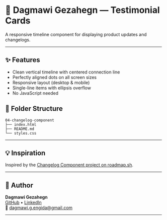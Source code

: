 # 📝 Dagmawi Gezahegn — Testimonial Cards

A responsive timeline component for displaying product updates and changelogs.

---

## ✨ Features
- Clean vertical timeline with centered connection line
- Perfectly aligned dots on all screen sizes
- Responsive layout (desktop & mobile)
- Single-line items with ellipsis overflow
- No JavaScript needed



## 📁 Folder Structure
```
04-changelog-component
├── index.html
├── README.md
└── styles.css
```
---


## 💡 Inspiration

Inspired by the [Changelog Component project on roadmap.sh](https://roadmap.sh/projects/changelog-component).

---


## 👤 Author

**Dagmawi Gezahegn**  
[GitHub](https://github.com/dagmawigezahegn) • [LinkedIn](https://linkedin.com/in/dagmawi-g-engida)  
📧 dagmawi.g.engida@gmail.com

---
